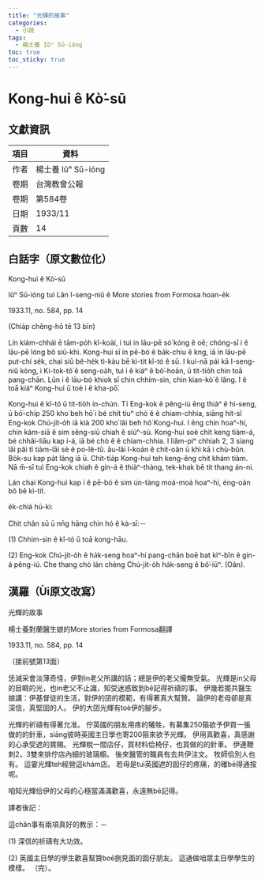 ```yaml
---
title: "光輝的故事"
categories:
  - 小說
tags:
  - 楊士養 Iûⁿ Sū-ióng
toc: true
toc_sticky: true
---
```


# Kong-hui ê Kò͘-sū

## 文獻資訊

| 項目 | 資料 |
|---|---|
| 作者 | 楊士養 Iûⁿ Sū-ióng |
| 卷期 | 台灣教會公報 |
| 卷期 | 第584卷 |
| 日期 | 1933/11 |
| 頁數 | 14 |

## 白話字（原文數位化）

Kong-hui ê Kò͘-sū

Iûⁿ Sū-ióng tuì Lân I-seng-niû ê More stories from Formosa hoan-e̍k

1933.11, no. 584, pp. 14

(Chia̍p chêng-hō tē 13 bīn)

Lín kiám-chhái ē tām-po̍h kî-koài, i tuì in lāu-pē só͘ kóng ê oē; chóng-sī i ê lāu-pē lóng bô siū-khì. Kong-hui sī in pē-bó ê ba̍k-chiu ê kng, iā in lāu-pē put-chí se̍k, chai siū bê-he̍k tì-kàu bē kì-tit kî-tó ê sū. I kuí-nā pái kā I-seng-niû kóng, i Ki-tok-tô͘ ê seng-oa̍h, tuì i ê kiáⁿ ê bô͘-hoān, ū tit-tio̍h chin toā pang-chān. Lūn i ê lāu-bó khiok sī chin chhim-sìn, chin kian-kò͘ ê lâng. I ê toā kiáⁿ Kong-hui ū toè i ê kha-pō͘.

Kong-hui ê kî-tó ū tit-tio̍h ín-chún. Tī Eng-kok ê pêng-iú ēng thiàⁿ ê hi-seng, ū bō͘-chi̍p 250 kho͘ beh hō͘ i bé chi̍t tiuⁿ chò ê ê chiam-chhia, siāng hit-sî Eng-kok Chú-ji̍t-o̍h iā kià 200 kho͘ lâi beh hō͘ Kong-hui. I ēng chin hoaⁿ-hí, chin kám-siā ê sim sêng-siū chiah ê siúⁿ-sù. Kong-hui soè chi̍t keng tiàm-á, bé chhâi-liāu kap í-á, iā bé chò ê ê chiam-chhia. I liâm-piⁿ chhiah 2, 3 siang lâi pâi tī tiàm-lāi sè ê po-lê-tû. āu-lâi I-koán ê chit-oân ū khì kā i chù-bûn. Bo̍k-su kap pa̍t lâng iā ū. Chit-tia̍p Kong-hui teh keng-êng chit khám tiàm. Nā m̄-sī tuì Eng-kok chiah ê gín-á ê thiàⁿ-thàng, tek-khak bē tit thang án-ni.

Lán chai Kong-hui kap i ê pē-bó ê sim ún-tàng moá-moá hoaⁿ-hí, éng-oán bô bē kì-tit.

e̍k-chiá hū-kì:

Chit chân sū ū nn̄g hāng chin hó ê kà-sī:－

(1) Chhim-sìn ê kî-tó ū toā kong-hāu.

(2) Eng-kok Chú-ji̍t-o̍h ê ha̍k-seng hoaⁿ-hí pang-chān boē bat kìⁿ-bīn ê gín-á pêng-iú. Che thang chò lán chèng Chú-ji̍t-o̍h ha̍k-seng ê bô͘-iūⁿ. (Oân).

## 漢羅（Ùi原文改寫）

光輝的故事

楊士養對蘭醫生娘的More stories from Formosa翻譯

1933.11, no. 584, pp. 14

（接前號第13面）

恁減采會淡薄奇怪，伊對in老父所講的話；總是伊的老父攏無受氣。 光輝是in父母的目睭的光，也in老父不止識，知受迷惑致到bē記得祈禱的事。 伊幾若擺共醫生娘講：伊基督徒的生活，對伊的囝的模範，有得著真大幫贊。 論伊的老母卻是真深信，真堅固的人。 伊的大囝光輝有toè伊的腳步。

光輝的祈禱有得著允准。 佇英國的朋友用疼的犧牲，有募集250箍欲予伊買一張做的的針車，siāng彼時英國主日學也寄200箍來欲予光輝。 伊用真歡喜，真感謝的心承受遮的賞賜。 光輝稅一間店仔，買材料佮椅仔，也買做的的針車。 伊連鞭刺2，3雙來排佇店內細的玻璃櫥。 後來醫管的職員有去共伊注文。 牧師佮別人也有。 這霎光輝teh經營這khám店。 若毋是tuì英國遮的囡仔的疼痛，的確bē得通按呢。

咱知光輝佮伊的父母的心穩當滿滿歡喜，永遠無bē記得。

譯者後記：

這chân事有兩項真好的教示：－

(1) 深信的祈禱有大功效。

(2) 英國主日學的學生歡喜幫贊boē捌見面的囡仔朋友。 這通做咱眾主日學學生的模樣。 （完）。
